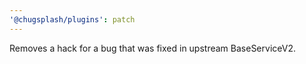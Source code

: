 ```yaml
---
'@chugsplash/plugins': patch
---
```


Removes a hack for a bug that was fixed in upstream BaseServiceV2.
